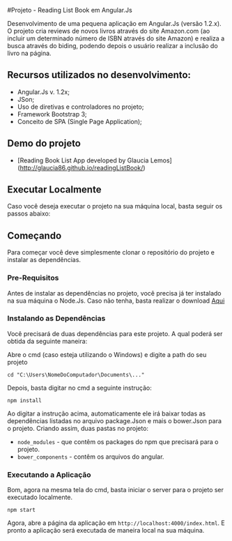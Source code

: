 #Projeto - Reading List Book em Angular.Js

Desenvolvimento de uma pequena aplicação em Angular.Js (versão 1.2.x). O projeto cria reviews de novos livros através do site Amazon.com (ao incluir um determinado número de ISBN através do site Amazon) e realiza a busca através do biding, podendo depois o usuário realizar a inclusão do livro na página.

## Recursos utilizados no desenvolvimento:

- Angular.Js v. 1.2x;
- JSon;
- Uso de diretivas e controladores no projeto;
- Framework Bootstrap 3;
- Conceito de SPA (Single Page Application);

## Demo do projeto

- [Reading Book List App developed by Glaucia Lemos] (http://glaucia86.github.io/readingListBook/)

## Executar Localmente

Caso você deseja executar o projeto na sua máquina local, basta seguir os passos abaixo:

## Começando

Para começar você deve simplesmente clonar o repositório do projeto e instalar as dependências.

### Pre-Requisitos

Antes de instalar as dependências no projeto, você precisa já ter instalado na sua máquina o Node.Js. Caso não tenha, basta realizar o download [Aqui](https://nodejs.org/en/)

### Instalando as Dependências

Você precisará de duas dependências para este projeto. A qual poderá ser obtida da seguinte maneira:

Abre o cmd (caso esteja utilizando o Windows) e digite a path do seu projeto

```
cd "C:\Users\NomeDoComputador\Documents\..."
```

Depois, basta digitar no cmd a seguinte instrução:

```
npm install
```

Ao digitar a instrução acima, automaticamente ele irá baixar todas as dependências listadas no arquivo package.Json e mais o bower.Json para o projeto. Criando assim, duas pastas no projeto: 

* `node_modules` - que contêm os packages do npm que precisará para o projeto.
* `bower_components` - contêm os arquivos do angular.

### Executando a Aplicação

Bom, agora na mesma tela do cmd, basta iniciar o server para o projeto ser executado localmente.

```
npm start
```

Agora, abre a página da aplicação em `http://localhost:4000/index.html`. E pronto a aplicação será executada de maneira local na sua máquina.









